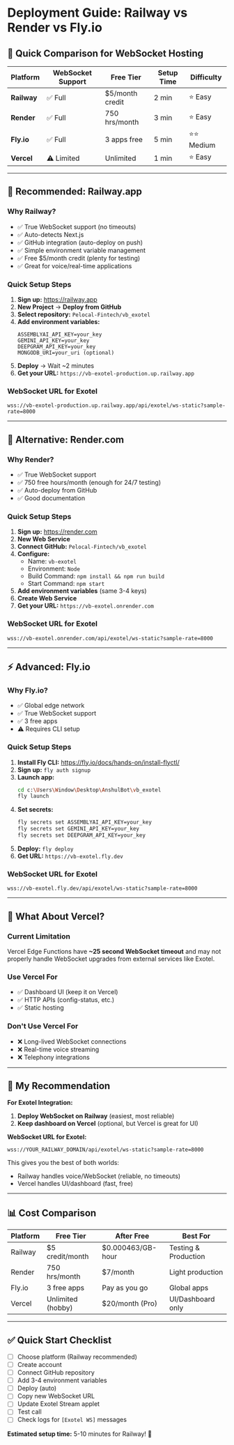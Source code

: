# Deployment Guide: Railway vs Render vs Fly.io

## 🚀 Quick Comparison for WebSocket Hosting

| Platform | WebSocket Support | Free Tier | Setup Time | Difficulty |
|----------|------------------|-----------|------------|------------|
| **Railway** | ✅ Full | $5/month credit | 2 min | ⭐ Easy |
| **Render** | ✅ Full | 750 hrs/month | 3 min | ⭐ Easy |
| **Fly.io** | ✅ Full | 3 apps free | 5 min | ⭐⭐ Medium |
| **Vercel** | ⚠️ Limited | Unlimited | 1 min | ⭐ Easy |

---

## 🎯 Recommended: Railway.app

### Why Railway?
- ✅ True WebSocket support (no timeouts)
- ✅ Auto-detects Next.js
- ✅ GitHub integration (auto-deploy on push)
- ✅ Simple environment variable management
- ✅ Free $5/month credit (plenty for testing)
- ✅ Great for voice/real-time applications

### Quick Setup Steps

1. **Sign up:** https://railway.app
2. **New Project** → **Deploy from GitHub**
3. **Select repository:** `Pelocal-Fintech/vb_exotel`
4. **Add environment variables:**
   ```
   ASSEMBLYAI_API_KEY=your_key
   GEMINI_API_KEY=your_key
   DEEPGRAM_API_KEY=your_key
   MONGODB_URI=your_uri (optional)
   ```
5. **Deploy** → Wait ~2 minutes
6. **Get your URL:** `https://vb-exotel-production.up.railway.app`

### WebSocket URL for Exotel
```
wss://vb-exotel-production.up.railway.app/api/exotel/ws-static?sample-rate=8000
```

---

## 🔄 Alternative: Render.com

### Why Render?
- ✅ True WebSocket support
- ✅ 750 free hours/month (enough for 24/7 testing)
- ✅ Auto-deploy from GitHub
- ✅ Good documentation

### Quick Setup Steps

1. **Sign up:** https://render.com
2. **New Web Service**
3. **Connect GitHub:** `Pelocal-Fintech/vb_exotel`
4. **Configure:**
   - Name: `vb-exotel`
   - Environment: `Node`
   - Build Command: `npm install && npm run build`
   - Start Command: `npm start`
5. **Add environment variables** (same 3-4 keys)
6. **Create Web Service**
7. **Get your URL:** `https://vb-exotel.onrender.com`

### WebSocket URL for Exotel
```
wss://vb-exotel.onrender.com/api/exotel/ws-static?sample-rate=8000
```

---

## ⚡ Advanced: Fly.io

### Why Fly.io?
- ✅ Global edge network
- ✅ True WebSocket support
- ✅ 3 free apps
- ⚠️ Requires CLI setup

### Quick Setup Steps

1. **Install Fly CLI:** https://fly.io/docs/hands-on/install-flyctl/
2. **Sign up:** `fly auth signup`
3. **Launch app:**
   ```bash
   cd c:\Users\Window\Desktop\AnshulBot\vb_exotel
   fly launch
   ```
4. **Set secrets:**
   ```bash
   fly secrets set ASSEMBLYAI_API_KEY=your_key
   fly secrets set GEMINI_API_KEY=your_key
   fly secrets set DEEPGRAM_API_KEY=your_key
   ```
5. **Deploy:** `fly deploy`
6. **Get URL:** `https://vb-exotel.fly.dev`

### WebSocket URL for Exotel
```
wss://vb-exotel.fly.dev/api/exotel/ws-static?sample-rate=8000
```

---

## 🔧 What About Vercel?

### Current Limitation
Vercel Edge Functions have **~25 second WebSocket timeout** and may not properly handle WebSocket upgrades from external services like Exotel.

### Use Vercel For
- ✅ Dashboard UI (keep it on Vercel)
- ✅ HTTP APIs (config-status, etc.)
- ✅ Static hosting

### Don't Use Vercel For
- ❌ Long-lived WebSocket connections
- ❌ Real-time voice streaming
- ❌ Telephony integrations

---

## 🎯 My Recommendation

**For Exotel Integration:**
1. **Deploy WebSocket on Railway** (easiest, most reliable)
2. **Keep dashboard on Vercel** (optional, but Vercel is great for UI)

**WebSocket URL for Exotel:**
```
wss://YOUR_RAILWAY_DOMAIN/api/exotel/ws-static?sample-rate=8000
```

This gives you the best of both worlds:
- Railway handles voice/WebSocket (reliable, no timeouts)
- Vercel handles UI/dashboard (fast, free)

---

## 📊 Cost Comparison

| Platform | Free Tier | After Free | Best For |
|----------|-----------|------------|----------|
| Railway | $5 credit/month | $0.000463/GB-hour | Testing & Production |
| Render | 750 hrs/month | $7/month | Light production |
| Fly.io | 3 free apps | Pay as you go | Global apps |
| Vercel | Unlimited (hobby) | $20/month (Pro) | UI/Dashboard only |

---

## ✅ Quick Start Checklist

- [ ] Choose platform (Railway recommended)
- [ ] Create account
- [ ] Connect GitHub repository
- [ ] Add 3-4 environment variables
- [ ] Deploy (auto)
- [ ] Copy new WebSocket URL
- [ ] Update Exotel Stream applet
- [ ] Test call
- [ ] Check logs for `[Exotel WS]` messages

**Estimated setup time:** 5-10 minutes for Railway! 🚀
